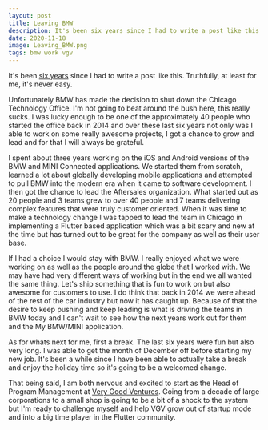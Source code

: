 ```yaml
---
layout: post
title: Leaving BMW
description: It's been six years since I had to write a post like this. Truthfully, at least for me, it's never easy. Unfortunately BMW has made the decision to shut down the Chicago Technology Office. I'm not going to beat around the bush here, this really sucks.
date: 2020-11-18
image: Leaving_BMW.png
tags: bmw work vgv
---
```


It's been [six years](https://tomarra.com/2014/09/19/looking-back-at-novkiasoft/) since I had to write a post like this. Truthfully, at least for me, it's never easy.

Unfortunately BMW has made the decision to shut down the Chicago Technology Office. I'm not going to beat around the bush here, this really sucks. I was lucky enough to be one of the approximately 40 people who started the office back in 2014 and over these last six years not only was I able to work on some really awesome projects, I got a chance to grow and lead and for that I will always be grateful.

I spent about three years working on the iOS and Android versions of the BMW and MINI Connected applications. We started them from scratch, learned a lot about globally developing mobile applications and attempted to pull BMW into the modern era when it came to software development. I then got the chance to lead the Aftersales organization. What started out as 20 people and 3 teams grew to over 40 people and 7 teams delivering complex features that were truly customer oriented. When it was time to make a technology change I was tapped to lead the team in Chicago in implementing a Flutter based application which was a bit scary and new at the time but has turned out to be great for the company as well as their user base.

If I had a choice I would stay with BMW. I really enjoyed what we were working on as well as the people around the globe that I worked with. We may have had very different ways of working but in the end we all wanted the same thing. Let's ship something that is fun to work on but also awesome for customers to use. I do think that back in 2014 we were ahead of the rest of the car industry but now it has caught up. Because of that the desire to keep pushing and keep leading is what is driving the teams in BMW today and I can't wait to see how the next years work out for them and the My BMW/MINI application.

As for whats next for me, first a break. The last six years were fun but also very long. I was able to get the month of December off before starting my new job. It's been a while since I have been able to actually take a break and enjoy the holiday time so it's going to be a welcomed change.

That being said, I am both nervous and excited to start as the Head of Program Management at [Very Good Ventures](https://verygood.ventures). Going from a decade of large corporations to a small shop is going to be a bit of a shock to the system but I'm ready to challenge myself and help VGV grow out of startup mode and into a big time player in the Flutter community.
